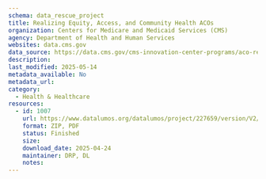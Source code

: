 ```yaml
---
schema: data_rescue_project 
title: Realizing Equity, Access, and Community Health ACOs
organization: Centers for Medicare and Medicaid Services (CMS)
agency: Department of Health and Human Services
websites: data.cms.gov
data_source: https://data.cms.gov/cms-innovation-center-programs/aco-realizing-equity-access-and-community-health/realizing-equity-access-and-community-health-acos
description: 
last_modified: 2025-05-14
metadata_available: No
metadata_url: 
category:
  - Health & Healthcare 
resources:
  - id: 1007
    url: https://www.datalumos.org/datalumos/project/227659/version/V2/view
    format: ZIP, PDF
    status: Finished
    size: 
    download_date: 2025-04-24
    maintainer: DRP, DL
    notes: 
---
```

